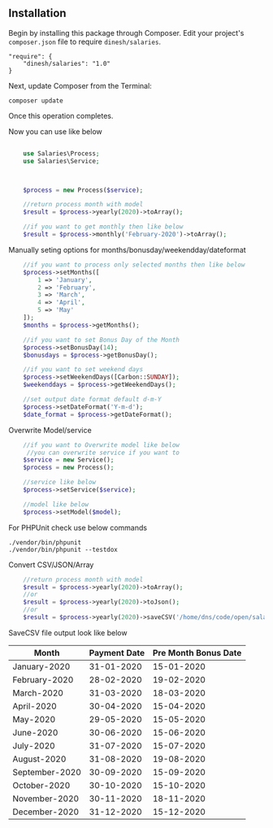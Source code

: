 
## Installation

Begin by installing this package through Composer.
Edit your project's `composer.json` file to require `dinesh/salaries`.

    "require": {
		"dinesh/salaries": "1.0"
	}

Next, update Composer from the Terminal:

    composer update

Once this operation completes.

Now you can use like below
```php

    use Salaries\Process;
    use Salaries\Service;



    $process = new Process($service);

    //return process month with model
    $result = $process->yearly(2020)->toArray();

    //if you want to get monthly then like below
    $result = $process->monthly('February-2020')->toArray();

```
Manually seting options for months/bonusday/weekendday/dateformat

```php
    //if you want to process only selected months then like below
    $process->setMonths([
        1 => 'January',
        2 => 'February',
        3 => 'March',
        4 => 'April',
        5 => 'May'
    ]);
    $months = $process->getMonths();

    //if you want to set Bonus Day of the Month
    $process->setBonusDay(14);
    $bonusdays = $process->getBonusDay();

    //if you want to set weekend days
    $process->setWeekendDays([Carbon::SUNDAY]);
    $weekenddays = $process->getWeekendDays();

    //set output date format default d-m-Y
    $process->setDateFormat('Y-m-d');
    $date_format = $process->getDateFormat();

```

Overwrite Model/service

```php
    //if you want to Overwrite model like below
     //you can overwrite service if you want to
    $service = new Service();
    $process = new Process();

    //service like below
    $process->setService($service);

    //model like below
    $process->setModel($model);

```

For PHPUnit check use below commands

    ./vendor/bin/phpunit
    ./vendor/bin/phpunit --testdox


Convert CSV/JSON/Array

```php
    //return process month with model
    $result = $process->yearly(2020)->toArray();
    //or
    $result = $process->yearly(2020)->toJson();
    //or
    $result = $process->yearly(2020)->saveCSV('/home/dns/code/open/salaries/yearly.csv');

```

 SaveCSV file output look like below

|Month|Payment Date|Pre Month Bonus Date|
|-----|-----|-----|
|January-2020|31-01-2020|15-01-2020|
|February-2020|28-02-2020|19-02-2020|
|March-2020|31-03-2020|18-03-2020|
|April-2020|30-04-2020|15-04-2020|
|May-2020|29-05-2020|15-05-2020|
|June-2020|30-06-2020|15-06-2020|
|July-2020|31-07-2020|15-07-2020|
|August-2020|31-08-2020|19-08-2020|
|September-2020|30-09-2020|15-09-2020|
|October-2020|30-10-2020|15-10-2020|
|November-2020|30-11-2020|18-11-2020|
|December-2020|31-12-2020|15-12-2020|


